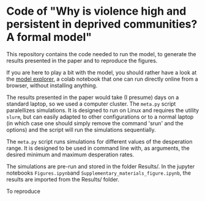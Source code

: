 # Code of  "Why is violence high and persistent in deprived communities? A formal model"

This repository contains the code needed to run the model, to generate the results presented in the paper and to reproduce the figures. 

If you are here to play a bit with the model, you should rather have a look at the [model explorer](https://colab.research.google.com/drive/1wf3KBd95YO_WTluGztaR-8l-1zOD-e0o?usp=sharing), a colab notebook that one can run directly online from a browser, without installing anything.

The results presented in the paper would take (I presume) days on a standard laptop, so we used a computer cluster. The `meta.py` script paralellizes simulations. It is designed to run on Linux and requires the utility `slurm`, but can easily adapted to other configurations or to a normal laptop (in which case one should simply remove the command 'srun' and the options) and the script will run the simulations sequentially.  

The `meta.py` script runs simulations for different values of the desperation range. It is designed to be used in command line with, as arguments, the desired minimum and maximum desperation rates.

The simulations are pre-run and stored in the folder Results/. In the jupyter notebooks `Figures.ipynb`and `Supplementary_materials_figure.ipynb`, the results are imported from the Results/ folder.

To reproduce 
